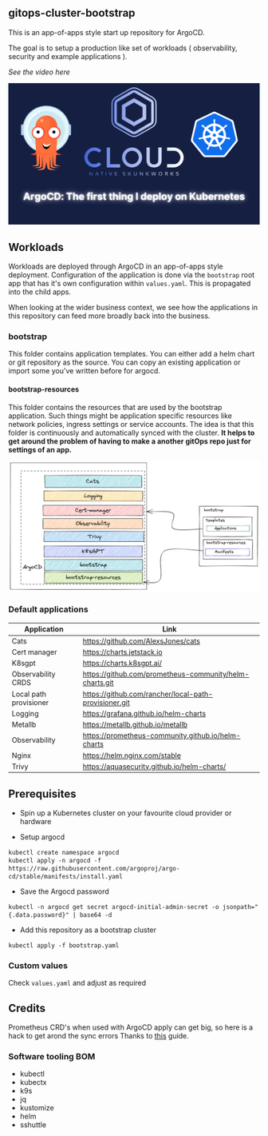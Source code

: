 ## gitops-cluster-bootstrap

This is an app-of-apps style start up repository for ArgoCD.

The goal is to setup a production like set of workloads ( observability, security and example applications ).

_See the video here_

<a href="https://youtu.be/GAu1INNeE7E">
<img src="images/yt.png" width="600px;">
</a>

## Workloads

Workloads are deployed through ArgoCD in an app-of-apps style deployment.
Configuration of the application is done via the `bootstrap` root app that has it's own configuration within `values.yaml`. This is propagated into the child apps.

When looking at the wider business context, we see how the applications in this repository can feed more broadly back into the business.

### bootstrap

This folder contains application templates. You can either add a helm chart or git repository as the source. You can copy an existing application or import some you've written before for argocd.


#### bootstrap-resources

This folder contains the resources that are used by the bootstrap application. Such things might be application specific resources like network policies, ingress settings or service accounts. The idea is that this folder is continuously and automatically synced with the cluster. **It helps to get around the problem of having to make a another gitOps repo just for settings of an app.**

<img src="images/4.png" width="1000px;">


### Default applications

| Application            | Link                                                    |
|------------------------|---------------------------------------------------------|
| Cats                   | https://github.com/AlexsJones/cats                      |
| Cert manager           | https://charts.jetstack.io                              |
| K8sgpt                 | https://charts.k8sgpt.ai/                               |
| Observability CRDS     | https://github.com/prometheus-community/helm-charts.git |
| Local path provisioner | https://github.com/rancher/local-path-provisioner.git   |
| Logging                | https://grafana.github.io/helm-charts                   |
| Metallb                | https://metallb.github.io/metallb                       |
| Observability          | https://prometheus-community.github.io/helm-charts      |
| Nginx                  | https://helm.nginx.com/stable                           |
| Trivy                  | https://aquasecurity.github.io/helm-charts/             |


## Prerequisites

- Spin up a Kubernetes cluster on your favourite cloud provider or hardware

- Setup argocd

```
kubectl create namespace argocd
kubectl apply -n argocd -f https://raw.githubusercontent.com/argoproj/argo-cd/stable/manifests/install.yaml
```
- Save the Argocd password
```
kubectl -n argocd get secret argocd-initial-admin-secret -o jsonpath="{.data.password}" | base64 -d
```

- Add this repository as a bootstrap cluster
```
kubectl apply -f bootstrap.yaml
```


### Custom values

Check `values.yaml` and adjust as required

## Credits

Prometheus CRD's when used with ArgoCD apply can get big, so here is a hack to get arond the sync errors
Thanks to [this](https://blog.ediri.io/kube-prometheus-stack-and-argocd-23-how-to-remove-a-workaround) guide.

### Software tooling BOM

- kubectl
- kubectx
- k9s
- jq
- kustomize
- helm
- sshuttle
